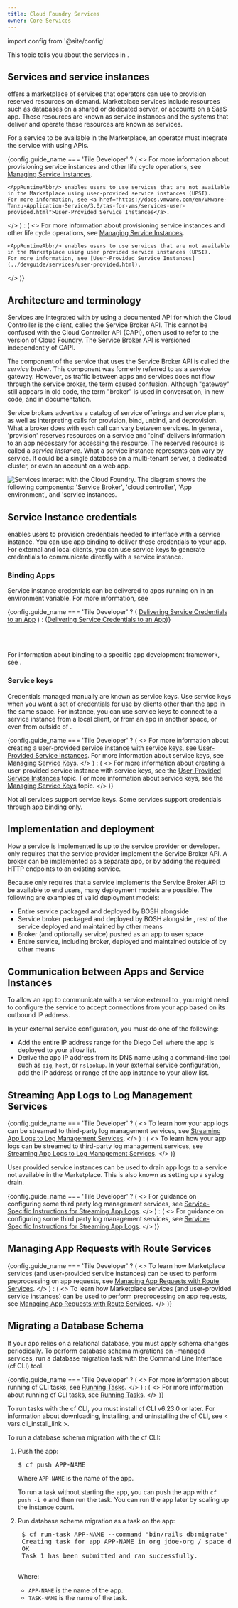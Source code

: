 ```yaml
---
title: Cloud Foundry Services
owner: Core Services
---
```


import config from '@site/config'

This topic tells you about the services in <AppRuntimeFirst/>.

## <a id='instances'></a> Services and service instances

<AppRuntimeAbbr/> offers a marketplace of services that operators can use to provision reserved resources on demand.
Marketplace services include resources such as databases on a shared or dedicated server, or accounts on a SaaS app.
These resources are known as service instances and the systems that deliver and operate these resources are known as services.

For a service to be available in the Marketplace, an operator must integrate the service with <AppRuntimeAbbr/> using APIs.

{config.guide_name === 'Tile Developer' ? (
  <>
    For more information about provisioning service instances and other life cycle operations, see
    <a href="https://docs.vmware.com/en/VMware-Tanzu-Application-Service/3.0/tas-for-vms/services-managing-services.html">Managing Service Instances</a>.

    <AppRuntimeAbbr/> enables users to use services that are not available
    in the Marketplace using user-provided service instances (UPSI).
    For more information, see <a href="https://docs.vmware.com/en/VMware-Tanzu-Application-Service/3.0/tas-for-vms/services-user-provided.html">User-Provided Service Instances</a>.
  </>
) :
(
  <>
    For more information about provisioning service instances and other life cycle operations, see
    [Managing Service Instances](../devguide/services/managing-services.html).

    <AppRuntimeAbbr/> enables users to use services that are not available
    in the Marketplace using user provided service instances (UPSI).
    For more information, see [User-Provided Service Instances](../devguide/services/user-provided.html).
  </>
)}


## <a id='architecture-terminology'></a> Architecture and terminology

Services are integrated with <AppRuntimeAbbr/> by using a documented API for which the Cloud Controller is the client, called the Service Broker API.
This cannot be confused with the Cloud Controller API (CAPI), often used to refer to the version of Cloud Foundry.
The Service Broker API is versioned independently of CAPI.

The component of the service that uses the Service Broker API is called the _service broker_.
This component was formerly referred to as a service gateway.
However, as traffic between apps and services does not flow through the service broker, the term caused confusion.
Although "gateway" still appears in old code, the term "broker" is used in conversation, in new code, and in documentation.

Service brokers advertise a catalog of service offerings and service plans, as well as interpreting calls for provision, bind, unbind, and deprovision.
What a broker does with each call can vary between services. In general, 'provision' reserves resources on a service and 'bind' delivers information to an app necessary for accessing the resource. The reserved resource is called a _service instance_. What a service instance represents can vary by service. It could be a single database on a multi-tenant server, a dedicated cluster, or even an account on a web app.

![Services interact with the Cloud Foundry. The diagram shows the following components: 'Service Broker', 'cloud controller', 'App environment', and 'service instances.](../images/managed-services.png)

## <a id='credentials'></a> Service Instance credentials

<AppRuntimeAbbr/> enables users to provision credentials needed to interface with a service instance. You can use app binding to deliver these credentials to your <AppRuntimeAbbr/> app. For external and local clients, you can use service keys to generate credentials to communicate directly with a service instance.


### <a id='application-binding'></a> Binding Apps

Service instance credentials can be delivered to apps running on
<AppRuntimeAbbr/> in an environment variable. For more information, see

{config.guide_name === 'Tile Developer' ? (
  <a href="https://docs.vmware.com/en/VMware-Tanzu-Application-Service/3.0/tas-for-vms/services-application-binding.html">Delivering Service Credentials to an App</a>
) :
(<a href="../devguide/services/application-binding.html">Delivering Service Credentials to an App</a>)}

<br/>
<br/>

For information about binding to a specific app development framework, see <BuildpacksLink/>.

### <a id='service-keys'></a> Service keys

Credentials managed manually are known as service keys. Use service keys when you want a set of credentials for use by clients other than the app in the same space. For instance, you can use service keys to connect to a service instance from a local client, or from an app in another space, or even from outside of <AppRuntimeAbbr/>.

{config.guide_name === 'Tile Developer' ? (
  <>
  For more information about creating a user-provided service instance with service keys,
  see <a href="https://docs.vmware.com/en/VMware-Tanzu-Application-Service/3.0/tas-for-vms/services-user-provided.html">User-Provided Service Instances</a>.
  For more information about service keys, see <a href="https://docs.vmware.com/en/VMware-Tanzu-Application-Service/3.0/tas-for-vms/services-service-keys.html">Managing Service Keys</a>.
  </>
) :
(
  <>
    For more information about creating a user-provided service instance with service keys,
    see the <a href="../devguide/services/user-provided.html">User-Provided Service Instances</a> topic.
    For more information about service keys, see the <a href="../devguide/services/service-keys.html">Managing Service Keys</a> topic.
  </>
)}

<p> Not all services support service keys. Some services support credentials through app binding only.</p>


## <a id='implementation-deployment'></a> Implementation and deployment

How a service is implemented is up to the service provider or developer. <AppRuntimeAbbr/> only requires that the service provider implement the Service Broker API. A broker can be implemented as a separate app, or by adding the required HTTP endpoints to an existing service.

Because <AppRuntimeAbbr/> only requires that a service implements the Service Broker API to be available to <AppRuntimeAbbr/> end users, many deployment models are possible. The following are examples of valid deployment models:

* Entire service packaged and deployed by BOSH alongside <AppRuntimeAbbr/>
* Service broker packaged and deployed by BOSH alongside <AppRuntimeAbbr/>, rest of the service deployed and maintained by other means
* Broker (and optionally service) pushed as an app to <AppRuntimeAbbr/> user space
* Entire service, including broker, deployed and maintained outside of <AppRuntimeAbbr/> by other means


## <a id='external-ip'></a> Communication between Apps and Service Instances

To allow an app to communicate with a service external to <AppRuntimeAbbr/>, you might need to configure the service to accept connections from your app based on its outbound IP address.

In your external service configuration, you must do one of the following:

* Add the entire IP address range for the Diego Cell where the app is deployed to your allow list.
* Derive the app IP address from its DNS name using a command-line tool such as `dig`, `host`, or `nslookup`. In your external service configuration, add the IP address or range of the app instance to your allow list.


## <a id='log-management'></a> Streaming App Logs to Log Management Services

{config.guide_name === 'Tile Developer' ? (
  <>
    To learn how your app logs can be streamed to third-party log management services, see <a href="https://docs.vmware.com/en/VMware-Tanzu-Application-Service/3.0/tas-for-vms/services-log-management.html">Streaming App Logs to Log Management Services</a>.
  </>
) :
(
  <>
  To learn how your app logs can be streamed to third-party log management services, see <a href="../devguide/services/log-management.html">Streaming App Logs to Log Management Services</a>.
  </>
)}

User provided service instances can be used to drain app logs to a service not available in the Marketplace.
This is also known as setting up a syslog drain.

{config.guide_name === 'Tile Developer' ? (
  <>
    For guidance on configuring some third party log management services, see <a href="https://docs.vmware.com/en/VMware-Tanzu-Application-Service/3.0/tas-for-vms/services-log-management-thirdparty-svc.html">Service-Specific Instructions for Streaming App Logs</a>.
  </>
) :
(
  <>
    For guidance on configuring some third party log management services, see <a href="../devguide/services/log-management-thirdparty-svc.html">Service-Specific Instructions for Streaming App Logs</a>.
  </>
)}

## <a id='route-services'></a> Managing App Requests with Route Services

{config.guide_name === 'Tile Developer' ? (
  <>
    To learn how Marketplace services (and user-provided service instances) can be
    used to perform preprocessing on app requests, see <a href="https://docs.vmware.com/en/VMware-Tanzu-Application-Service/3.0/tas-for-vms/services-route-binding.html">Managing App Requests with Route Services</a>.
  </>
) :
(
  <>
    To learn how Marketplace services (and user-provided service instances) can be
    used to perform preprocessing on app requests, see <a href="../devguide/services/route-binding.html">Managing App Requests with Route Services</a>.
  </>
)}

## <a id='migrating'></a> Migrating a Database Schema

If your app relies on a relational database, you must apply schema changes periodically. To perform database schema migrations on <AppRuntimeAbbr/>-managed services, run a database migration task with the <AppRuntimeAbbr/> Command Line Interface (cf CLI) tool.

{config.guide_name === 'Tile Developer' ? (
  <>
    For more information about running cf CLI tasks, see <a href="https://docs.vmware.com/en/VMware-Tanzu-Application-Service/3.0/tas-for-vms/using-tasks.html">Running Tasks</a>.
  </>
) :
(
  <>
      For more information about running cf CLI tasks, see <a href="../devguide/using-tasks.html">Running Tasks</a>.
  </>
)}

<p> To run tasks with the cf CLI, you must install cf CLI v6.23.0 or later. For information about downloading, installing, and uninstalling
the cf CLI, see < vars.cli_install_link >.</p>

To run a database schema migration with the cf CLI:

1. Push the app:

    <pre class="terminal">$ cf push APP-NAME</pre>

    Where `APP-NAME` is the name of the app.

    <p> To run a task without starting the app, you can push the app with <code>cf push -i 0</code> and then run the task. You can run the app later
    by scaling up the instance count.</p>

1. Run database schema migration as a task on the app:

    <pre class="terminal">
    $ cf run-task APP-NAME --command "bin/rails db:migrate" --name TASK-NAME
    Creating task for app APP-NAME in org jdoe-org / space development as jdoe@pivotal.io...
    OK
    Task 1 has been submitted and ran successfully.
    </pre>

    Where:
    <ul>
      <li><code>APP-NAME</code> is the name of the app.</li>
      <li><code>TASK-NAME</code> is the name of the task.</li>
    </ul>
